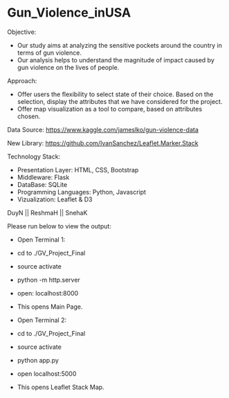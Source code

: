 # Gun_Violence_inUSA
Objective:
- Our study aims at analyzing the sensitive pockets around the country in terms of gun violence.
- Our analysis helps to understand the magnitude of impact caused by gun violence on the lives of people.

Approach:
- Offer users the flexibility to select state of their choice. Based on the selection, display the attributes that we have considered for the project.
- Offer map visualization as a tool to compare, based on attributes chosen.

Data Source:
https://www.kaggle.com/jameslko/gun-violence-data

New Library:
https://github.com/IvanSanchez/Leaflet.Marker.Stack

Technology Stack:
- Presentation Layer: HTML, CSS, Bootstrap
- Middleware: Flask
- DataBase: SQLite
- Programming Languages: Python, Javascript
- Vizualization: Leaflet & D3

DuyN || ReshmaH || SnehaK


Please run below to view the output:

- Open Terminal 1:
- cd to ./GV_Project_Final
- source activate <conda env>
- python -m http.server
- open: localhost:8000
- This opens Main Page.

- Open Terminal 2:
- cd to ./GV_Project_Final
- source activate <conda env>
- python app.py
- open localhost:5000
- This opens Leaflet Stack Map.


